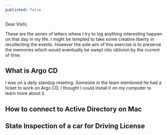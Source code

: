 ```yaml
---
published: false
---
```

Dear Vishi,

These are the series of letters where I try to log anything interesting happen on that day in my life. I might be tempted to take some creative liberty in recollecting the events. However the sole aim of this exercise is to preserve the memories which would eventually be swept into oblivion by the current of time.

## What is Argo CD

I was on a daily standup meeting. Someone in the team mentioned he had a ticket to work on Argo CD. I thought I could install it on my computer to learn more about it.

## How to connect to Active Directory on Mac


## State Inspection of a car for Driving License
